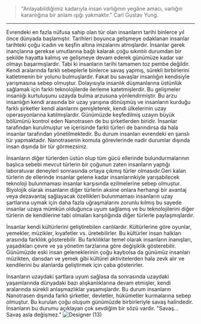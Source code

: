 > "Anlayabildiğimiz kadarıyla insan varlığının yegâne amacı, varlığın karanlığına bir anlam ışığı yakmaktır."
Carl Gustav Yung.
***

  Evrendeki en fazla nüfusa sahip olan tür olan insanların tarihi binlerce yıl önce dünyada başlamıştır. Tarihleri boyunca gelişmeye odaklanan insanlar tarihteki çoğu icadın ve keşfin altına imzalarını atmışlardır. İnsanlar gerek inançlarına gerekse umutlarına bağlı kalarak çoğu sıkıntılı durumdan bir şekilde hayatta kalmış ve gelişmeye devam ederek günümüze kadar var olmayı başarmışlardır. Tabi ki insanların tarihi tamamen toz pembe değildir. Kendi aralarında farklı sebeplerle binlerce savaş yapmış, sürekli birbirlerini katletmenin bir yolunu bulmuşlardır. Fakat bu savaşlar insanlığın kendisiyle yarışmasına sebep olmuştur. Dolayısıyla insanlık düşmanlarına üstünlük sağlamak için farklı teknolojilerde ilerleme katetmişlerdir. Bu gelişmeler insanlığı kurtuluşunu uzayda bulma arzusuna yönlendirmiştir. Bu arzu insanlığın kendi arasında bir uzay yarışına dönüşmüş ve insanların kurduğu farklı şirketler kendi alanlarını genişleterek, kendi ülkelerinin uzay operasyonlarına katılmışlardır. Günümüzde keşfedilmiş uzayın büyük bölümünü kontrol eden Nanotrasen de bu şirketlerden biridir. İnsanlar tarafından kurulmuştur ve içerisinde farklı türleri de barındırsa da hala insanlar tarafından yönetilmektedir. Bu durum insanları evrendeki en şanslı tür yapmaktadır. Nanotrasenin komuta görevlerinde nadir durumlar dışında insan dışında bir tür görmezsiniz.

  İnsanların diğer türlerden üstün olup tüm gücü ellerinde bulundurmalarının başlıca sebebi mevcut türlerin bir çoğunun zaten insanların yaptığı laboratuvar deneyleri sonrasında ortaya çıkmış türler olmasıdır.Geri kalan türlerin de ellerinde insanlar gelene kadar insanlarınkiyle yarışabilecek teknoloji bulunmaması insanlar karşısında ezilmelerine sebep olmuştur. Biyolojik olarak insanların diğer türlerin aksine onlara herhangi bir avantaj veya dezavantaj sağlayacak özellikleri bulunmaması insanların uzay şartlarına uymak için daha fazla uğraşmalarını zorunlu kılmış bu sayede insanlar uzaya mümkün olduğunca uyum sağlamış ve bu teknolojilerini diğer türlerin de kendilerine tabi olmaları karşılığında diğer türlerle paylaşmışlardır. 

  İnsanlar kendi kültürlerini geliştirebilen canlılardır. Kültürlerine göre oyunlar, yemekler, müzikler, kıyafetler vs. üretebilirler. Bu kültürler insan halkları arasında farklılık gösterebilir. Bu farklılıklar temel olarak insanların inanışları, yaşadıkları çevre ve ya yönetim tarzlarına göre değişiklik gösterebilir. Günümüzde eski insan geleneklerinin çoğu kaybolsa da günümüz insanları müzikten, dansdan ve yemek gibi kültürel aktivitelerden hala zevk alır ve kendilerini bu alanlarda geliştirmek için çaba gösterirler.

  İnsanların uzaydaki şartlara uyum sağlasa da sonrasında uzaydaki yaşamlarında dünyadaki bazı alışkanlıklarına devam etmişler, kendi aralarında sürekli anlaşmazlıklar yaşamışlardır. Bu durum insanların Nanotrasen dışında farklı şirketler, devletler, hükümetler kurmalarına sebep olmuştur. Bu kurulan çoğu oluşum günümüzde birbirleriyle savaş halindedir. İnsanların bu durumu açıklayan çok sevdiğim bir sözü vardır. "Savaş... Savaş asla değişmez."
![Designer (13)](https://github.com/Oynumt1/Psychonaut-Lore/assets/55282547/142dfea3-cb30-4ba2-9716-e82c12b117a8)
